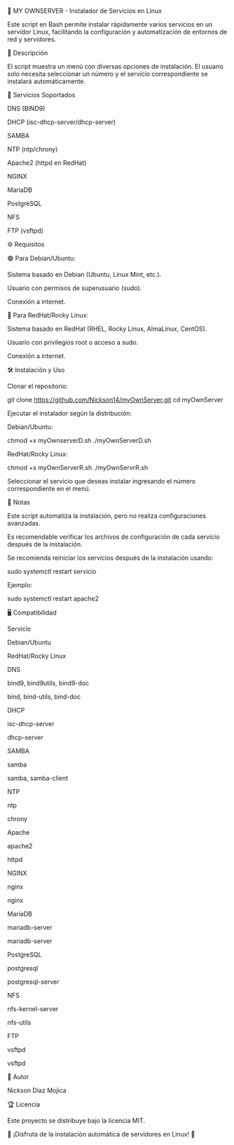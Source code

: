 🚀 MY OWNSERVER - Instalador de Servicios en Linux

Este script en Bash permite instalar rápidamente varios servicios en un servidor Linux, facilitando la configuración y automatización de entornos de red y servidores.

📖 Descripción

El script muestra un menú con diversas opciones de instalación. El usuario solo necesita seleccionar un número y el servicio correspondiente se instalará automáticamente.

🔹 Servicios Soportados

DNS (BIND9)

DHCP (isc-dhcp-server/dhcp-server)

SAMBA

NTP (ntp/chrony)

Apache2 (httpd en RedHat)

NGINX

MariaDB

PostgreSQL

NFS

FTP (vsftpd)

⚙️ Requisitos

🟢 Para Debian/Ubuntu:

Sistema basado en Debian (Ubuntu, Linux Mint, etc.).

Usuario con permisos de superusuario (sudo).

Conexión a internet.

🔴 Para RedHat/Rocky Linux:

Sistema basado en RedHat (RHEL, Rocky Linux, AlmaLinux, CentOS).

Usuario con privilegios root o acceso a sudo.

Conexión a internet.

🛠️ Instalación y Uso

Clonar el repositorio:

git clone https://github.com/Nickson14/myOwnServer.git
cd myOwnServer

Ejecutar el instalador según la distribución:

Debian/Ubuntu:

chmod +x  myOwnserverD.sh
./myOwnServerD.sh

RedHat/Rocky Linux:

chmod +x myOwnServerR.sh
./myOwnServrR.sh

Seleccionar el servicio que deseas instalar ingresando el número correspondiente en el menú.

📝 Notas

Este script automatiza la instalación, pero no realiza configuraciones avanzadas.

Es recomendable verificar los archivos de configuración de cada servicio después de la instalación.

Se recomienda reiniciar los servicios después de la instalación usando:

sudo systemctl restart servicio

Ejemplo:

sudo systemctl restart apache2

🖥️ Compatibilidad

Servicio

Debian/Ubuntu

RedHat/Rocky Linux

DNS

bind9, bind9utils, bind9-doc

bind, bind-utils, bind-doc

DHCP

isc-dhcp-server

dhcp-server

SAMBA

samba

samba, samba-client

NTP

ntp

chrony

Apache

apache2

httpd

NGINX

nginx

nginx

MariaDB

mariadb-server

mariadb-server

PostgreSQL

postgresql

postgresql-server

NFS

nfs-kernel-server

nfs-utils

FTP

vsftpd

vsftpd

🚀 Autor

Nickson Díaz Mojica

🏆 Licencia

Este proyecto se distribuye bajo la licencia MIT.

🔹 ¡Disfruta de la instalación automática de servidores en Linux! 🔹

